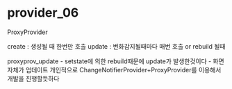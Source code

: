 # provider_06

ProxyProvider

create : 생성될 때 한번만 호출
update : 변화감지될때마다 매번 호출 or rebuild 될때

proxyprov_update - setstate에 의한 rebuild때문에 update가 발생한것이다 - 화면자체가 업데이트
개인적으로 ChangeNotifierProvider+ProxyProvider를 이용해서 개발을 진행할듯하다